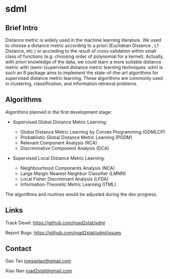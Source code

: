 # sdml

## Brief Intro

Distance metric is widely used in the machine learning literature. We used to choose a distance metric according to a priori (Euclidean Distance , L1 Distance, etc.) or according to the result of cross validation within small class of functions (e.g. choosing order of polynomial for a kernel). Actually, with priori knowledge of the data, we could learn a more suitable distance metric with (semi-)supervised distance metric learning techniques. sdml is such an R package aims to implement the state-of-the-art algorithms for supervised distance metric learning. These algorithms are commonly used in clustering, classification, and information retrieval problems.

## Algorithms

Algorithms planned in the first development stage:

  * Supervised Global Distance Metric Learning:

    * Global Distance Metric Learning by Convex Programming (GDMLCP)
    * Probablistic Global Distance Metric Learning (PGDM)
    * Relevant Component Analysis (RCA)
    * Discriminative Component Analysis (DCA)

  * Supervised Local Distance Metric Learning:

    * Neighbourhood Components Analysis (NCA)
    * Large Margin Nearest Neighbor Classifier (LMNN)
    * Local Fisher Discriminant Analysis (LFDA)
    * Information-Theoretic Metric Learning (ITML)
  
The algorithms and routines would be adjusted during the dev progress.

## Links

Track Devel: https://github.com/road2stat/sdml

Report Bugs: https://github.com/road2stat/sdml/issues

## Contact

Gao Tao <joegaotao@gmail.com>

Xiao Nan <road2stat@gmail.com>

